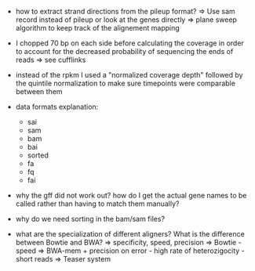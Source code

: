 - how to extract strand directions from the pileup format?
    => Use sam record instead of pileup or look at the genes directly 
    => plane sweep algorithm to keep track of the alignement mapping 

- I chopped 70 bp on each side before calculating the coverage in order to account for the 
  decreased probability of sequencing the ends of reads
    => see cufflinks

- instead of the rpkm I used a "normalized coverage depth" followed by the quintile normalization
  to make sure timepoints were comparable between them
  
- data formats explanation:
    - sai
    - sam
    - bam
    - bai
    - sorted
    - fa
    - fq
    - fai

- why the gff did not work out? how do I get the actual gene names to be called rather than 
  having to match them manually?
  
- why do we need sorting in the bam/sam files? 

- what are the specialization of different aligners? What is the difference between Bowtie and BWA?
    => specificity, speed, precision
    => Bowtie - speed
    => BWA-mem + precision on error - high rate of heterozigocity - short reads
    => Teaser system
